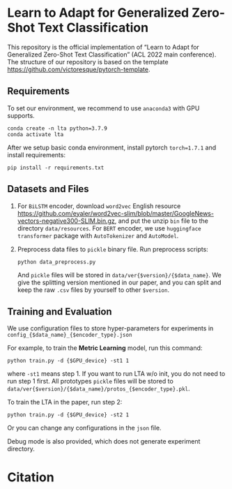 # Learn to Adapt for Generalized Zero-Shot Text Classification

This repository is the official implementation of “Learn to Adapt for Generalized Zero-Shot Text Classification” (ACL 2022 main conference).
The structure of our repository is based on the template https://github.com/victoresque/pytorch-template.

## Requirements

To set our environment, we recommend to use `anaconda3` with GPU supports.

```shell
conda create -n lta python=3.7.9
conda activate lta
```

After we setup basic conda environment, install pytorch `torch=1.7.1` and install requirements:

```shell
pip install -r requirements.txt
```

## Datasets and Files

1. For `BiLSTM` encoder, download `word2vec` English resource https://github.com/eyaler/word2vec-slim/blob/master/GoogleNews-vectors-negative300-SLIM.bin.gz, 
and put the unzip `bin` file to the directory `data/resources`. For `BERT` encoder, we use `huggingface transformer` package with `AutoTokenizer` and `AutoModel`.

2. Preprocess data files to `pickle` binary file. Run preprocess scripts:

   ```shell
   python data_preprocess.py
   ```

   And `pickle` files will be stored in `data/ver{$version}/{$data_name}`. We give the splitting version mentioned in 
   our paper, and you can split and keep the raw `.csv` files by yourself to other `$version`.

## Training and Evaluation

We use configuration files to store hyper-parameters for experiments in `config_{$data_name}_{$encoder_type}.json`

For example, to train the **Metric Learning** model, run this command:

```shell
python train.py -d {$GPU_device} -st1 1
```

where `-st1` means step 1. If you want to run LTA w/o init, you do not need to run step 1 first. 
All prototypes `pickle` files will be stored to `data/ver{$version}/{$data_name}/protos_{$encoder_type}.pkl`.

To train the LTA in the paper, run step 2:

```shell
python train.py -d {$GPU_device} -st2 1
```

Or you can change any configurations in the `json` file.

Debug mode is also provided, which does not generate experiment directory.
 
# Citation